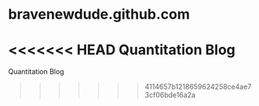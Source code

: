 bravenewdude.github.com
=======================

<<<<<<< HEAD
Quantitation Blog
=======
Quantitation Blog
>>>>>>> 4114657b1218659624258ce4ae73cf06bde16a2a
